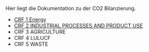 Hier liegt die Dokumentation zu der CO2 Bilanzierung.

* [CRF 1 Energy](CRF1.md)
* [CRF 2 INDUSTRIAL PROCESSES AND PRODUCT USE](CRF2.md)
* CRF 3 AGRICULTURE
* CRF 4 LULUCF
* CRF 5 WASTE
